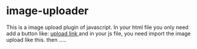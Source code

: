 # image-uploader
This is a image upload plugin of javascript. In your html file you only need add a button like:
<a href="javascript:;" class="J_upload">
  <span>upload link</span>
</a>
and in your js file, you need import the image upload like this. then .....
